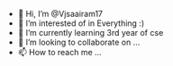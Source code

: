 - 👋 Hi, I’m @Vjsaairam17
- 👀 I’m interested of in Everything :)
- 🌱 I’m currently learning 3rd year of cse
- 💞️ I’m looking to collaborate on ...
- 📫 How to reach me ...

<!---
Vjsaairam17/Vjsaairam17 is a ✨ special ✨ repository because its `README.md` (this file) appears on your GitHub profile.
You can click the Preview link to take a look at your changes.
--->
